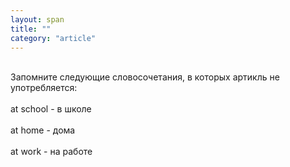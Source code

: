 ```yaml
---
layout: span
title: ""
category: "article"
---
```

<section class='rules'><span><br>Запомните следующие словосочетания, в которых артикль не употребляется:<br><br>at  school - в школе <br><br> at   home - дома <br><br> at   work  - на работе<br></span></section>